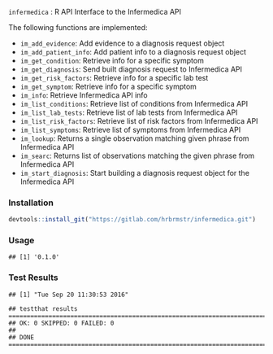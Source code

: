 
`infermedica` : R API Interface to the Infermedica API

The following functions are implemented:

-   `im_add_evidence`: Add evidence to a diagnosis request object
-   `im_add_patient_info`: Add patient info to a diagnosis request object
-   `im_get_condition`: Retrieve info for a specific symptom
-   `im_get_diagnosis`: Send built diagnosis request to Infermedica API
-   `im_get_risk_factors`: Retrieve info for a specific lab test
-   `im_get_symptom`: Retrieve info for a specific symptom
-   `im_info`: Retrieve Infermedica API info
-   `im_list_conditions`: Retrieve list of conditions from Infermedica API
-   `im_list_lab_tests`: Retrieve list of lab tests from Infermedica API
-   `im_list_risk_factors`: Retrieve list of risk factors from Infermedica API
-   `im_list_symptoms`: Retrieve list of symptoms from Infermedica API
-   `im_lookup`: Returns a single observation matching given phrase from Infermedica API
-   `im_searc`: Returns list of observations matching the given phrase from Infermedica API
-   `im_start_diagnosis`: Start building a diagnosis request object for the Infermedica API

### Installation

``` r
devtools::install_git("https://gitlab.com/hrbrmstr/infermedica.git")
```

### Usage

    ## [1] '0.1.0'

### Test Results

    ## [1] "Tue Sep 20 11:30:53 2016"

    ## testthat results ========================================================================================================
    ## OK: 0 SKIPPED: 0 FAILED: 0
    ## 
    ## DONE ===================================================================================================================
